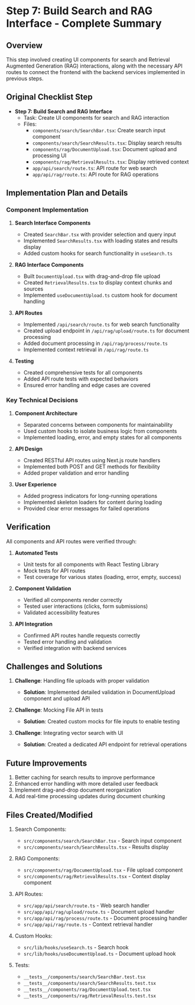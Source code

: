 # Step 7: Build Search and RAG Interface - Complete Summary

## Overview

This step involved creating UI components for search and Retrieval Augmented Generation (RAG) interactions, along with the necessary API routes to connect the frontend with the backend services implemented in previous steps.

## Original Checklist Step

- **Step 7: Build Search and RAG Interface**
  - Task: Create UI components for search and RAG interaction
  - Files:
    - `components/search/SearchBar.tsx`: Create search input component
    - `components/search/SearchResults.tsx`: Display search results
    - `components/rag/DocumentUpload.tsx`: Document upload and processing UI
    - `components/rag/RetrievalResults.tsx`: Display retrieved context
    - `app/api/search/route.ts`: API route for web search
    - `app/api/rag/route.ts`: API route for RAG operations

## Implementation Plan and Details

### Component Implementation

1. **Search Interface Components**

   - Created `SearchBar.tsx` with provider selection and query input
   - Implemented `SearchResults.tsx` with loading states and results display
   - Added custom hooks for search functionality in `useSearch.ts`

2. **RAG Interface Components**

   - Built `DocumentUpload.tsx` with drag-and-drop file upload
   - Created `RetrievalResults.tsx` to display context chunks and sources
   - Implemented `useDocumentUpload.ts` custom hook for document handling

3. **API Routes**

   - Implemented `/api/search/route.ts` for web search functionality
   - Created upload endpoint in `/api/rag/upload/route.ts` for document processing
   - Added document processing in `/api/rag/process/route.ts`
   - Implemented context retrieval in `/api/rag/route.ts`

4. **Testing**
   - Created comprehensive tests for all components
   - Added API route tests with expected behaviors
   - Ensured error handling and edge cases are covered

### Key Technical Decisions

1. **Component Architecture**

   - Separated concerns between components for maintainability
   - Used custom hooks to isolate business logic from components
   - Implemented loading, error, and empty states for all components

2. **API Design**

   - Created RESTful API routes using Next.js route handlers
   - Implemented both POST and GET methods for flexibility
   - Added proper validation and error handling

3. **User Experience**
   - Added progress indicators for long-running operations
   - Implemented skeleton loaders for content during loading
   - Provided clear error messages for failed operations

## Verification

All components and API routes were verified through:

1. **Automated Tests**

   - Unit tests for all components with React Testing Library
   - Mock tests for API routes
   - Test coverage for various states (loading, error, empty, success)

2. **Component Validation**

   - Verified all components render correctly
   - Tested user interactions (clicks, form submissions)
   - Validated accessibility features

3. **API Integration**
   - Confirmed API routes handle requests correctly
   - Tested error handling and validation
   - Verified integration with backend services

## Challenges and Solutions

1. **Challenge**: Handling file uploads with proper validation

   - **Solution**: Implemented detailed validation in DocumentUpload component and upload API

2. **Challenge**: Mocking File API in tests

   - **Solution**: Created custom mocks for file inputs to enable testing

3. **Challenge**: Integrating vector search with UI
   - **Solution**: Created a dedicated API endpoint for retrieval operations

## Future Improvements

1. Better caching for search results to improve performance
2. Enhanced error handling with more detailed user feedback
3. Implement drag-and-drop document reorganization
4. Add real-time processing updates during document chunking

## Files Created/Modified

1. Search Components:

   - `src/components/search/SearchBar.tsx` - Search input component
   - `src/components/search/SearchResults.tsx` - Results display

2. RAG Components:

   - `src/components/rag/DocumentUpload.tsx` - File upload component
   - `src/components/rag/RetrievalResults.tsx` - Context display component

3. API Routes:

   - `src/app/api/search/route.ts` - Web search handler
   - `src/app/api/rag/upload/route.ts` - Document upload handler
   - `src/app/api/rag/process/route.ts` - Document processing handler
   - `src/app/api/rag/route.ts` - Context retrieval handler

4. Custom Hooks:

   - `src/lib/hooks/useSearch.ts` - Search hook
   - `src/lib/hooks/useDocumentUpload.ts` - Document upload hook

5. Tests:
   - `__tests__/components/search/SearchBar.test.tsx`
   - `__tests__/components/search/SearchResults.test.tsx`
   - `__tests__/components/rag/DocumentUpload.test.tsx`
   - `__tests__/components/rag/RetrievalResults.test.tsx`
